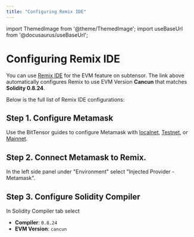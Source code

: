 ```yaml
---
title: "Configuring Remix IDE"
---
```


import ThemedImage from '@theme/ThemedImage';
import useBaseUrl from '@docusaurus/useBaseUrl';

# Configuring Remix IDE

You can use [Remix IDE](https://remix.ethereum.org/#lang=en&optimize=false&runs=200&evmVersion=cancun&version=soljson-v0.8.24+commit.e11b9ed9.js) for the EVM feature on subtensor. The link above automatically configures Remix to use EVM Version **Cancun** that matches **Solidity 0.8.24**.

Below is the full list of Remix IDE configurations:

## Step 1. Configure Metamask

Use the BitTensor guides to configure Metamask with [localnet](./evm-localnet-with-metamask-wallet.md), [Testnet](./evm-testnet-with-metamask-wallet.md), or [Mainnet](./evm-mainnet-with-metamask-wallet.md).

## Step 2. Connect Metamask to Remix. 

In the left side panel under "Environment" select "Injected Provider - Metamask".

## Step 3. Configure Solidity Compiler

In Solidity Compiler tab select 

- **Compiler**: `0.8.24`
- **EVM Version**: `cancun` 
